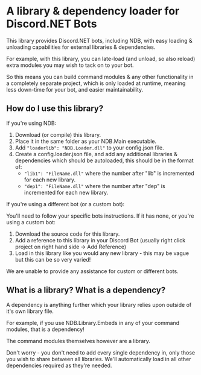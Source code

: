 # A library & dependency loader for Discord.NET Bots

This library provides Discord.NET bots, including NDB, with easy loading & unloading capabilities for external libraries & dependencies.

For example, with this library, you can late-load (and unload, so also reload) extra modules you may wish to tack on to your bot.

So this means you can build command modules & any other functionality in a completely separate project, which is only loaded at runtime, meaning less down-time for your bot, and easier maintainability.

## How do I use this library?

If you're using NDB:

1. Download (or compile) this library.
2. Place it in the same folder as your NDB.Main executable.
3. Add `"loaderlib": "NDB.Loader.dll"` to your config.json file.
4. Create a config.loader.json file, and add any additional libraries & dependencies which should be autoloaded, this should be in the format of:
    - `"lib1": "FileName.dll"` where the number after "lib" is incremented for each new library.
    - `"dep1": "FileName.dll"` where the number after "dep" is incremented for each new library.

If you're using a different bot (or a custom bot):

You'll need to follow your specific bots instructions. If it has none, or you're using a custom bot:

1. Download the source code for this library.
2. Add a reference to this library in your Discord Bot (usually right click project on right hand side -> Add Reference)
3. Load in this library like you would any new library - this may be vague but this can be so very varied!

We are unable to provide any assistance for custom or different bots.

## What is a library? What is a dependency?

A dependency is anything further which your library relies upon outside of it's own library file.

For example, if you use NDB.Library.Embeds in any of your command modules, that is a dependency!

The command modules themselves however are a library.

Don't worry - you don't need to add every single dependency in, only those you wish to share between all libraries. We'll automatically load in all other dependencies required as they're needed.